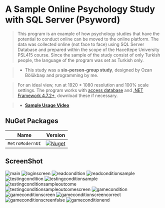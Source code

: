# A Sample Online Psychology Study with SQL Server (Psyword)

> This program is an example of how psychology studies that have the potential to conduct online can be moved to the online platform. The data was collected online (not face to face) using SQL Server Database and prepared within the scope of the Hacettepe University PSL415 course. Since the sample of the study consist of only Turkish people, the language of the program was set as Turkish only.

> - This study was a **six-person-group study**, designed by Ozan Bölükbaşı and programming by me.

> For an ideal view, run at 1920 * 1080 resolution and 100% scale settings. The program works with [access database](https://www.microsoft.com/en-us/download/details.aspx?id=13255) and [.NET Framework 4.7.2+](https://dotnet.microsoft.com/en-us/download/dotnet-framework/net472), download these if necessary.

> - [**Sample Usage Video**](https://drive.google.com/file/d/1qPsb9fWGPSHLlWnPPiC00syRfoyAWWZT/view?usp=sharing)


## **NuGet Packages**

| Name | Version |
| ---- | ------- |
| `MetroModernUI`| [![Nuget](https://img.shields.io/nuget/v/MetroModernUI.svg)](https://www.nuget.org/packages/MetroModernUI/) |

## ScreenShot

![main](/Access%20Version/screenshot/main.png)
![loginscreen](/Access%20Version/screenshot/loginscreen.png)
![readcondition](/Access%20Version/screenshot/readcondition.png)
![readconditionsample](/Access%20Version/screenshot/readconditionsample.png)
![testingcondition](/Access%20Version/screenshot/testingcondition.png)
![testingconditionsample](/Access%20Version/screenshot/testingconditionsample.png)
![testingconditionsampleoutcome](/Access%20Version/screenshot/testingconditionsampleoutcome.png)
![testingconditionsampleoutcomescreen](/Access%20Version/screenshot/testingconditionsampleoutcomescreen.png)
![gamecondition](/Access%20Version/screenshot/gamecondition.png)
![gameconditionscreen](/Access%20Version/screenshot/gameconditionscreen.png)
![gameconditionscreencorrect](/Access%20Version/screenshot/gameconditionscreencorrect.png)
![gameconditionscreenfalse](/Access%20Version/screenshot/gameconditionscreenfalse.png)
![gameconditionend](/Access%20Version/screenshot/gameconditionend.png)